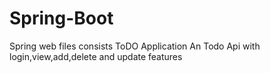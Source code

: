 # Spring-Boot
Spring web files consists ToDO Application 
      An Todo Api with login,view,add,delete and update features
      

